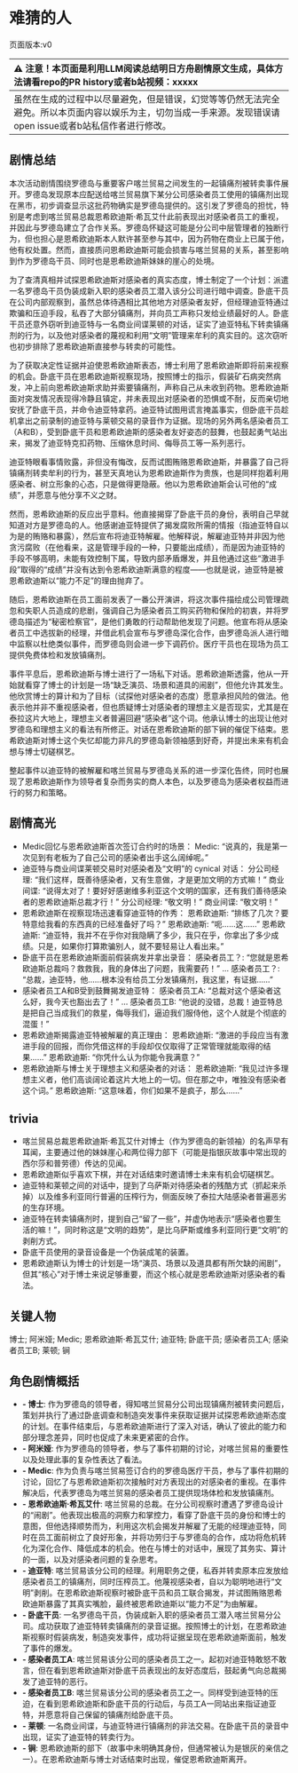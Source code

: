 # 难猜的人
页面版本:v0
 

| :warning: 注意！本页面是利用LLM阅读总结明日方舟剧情原文生成，具体方法请看repo的PR history或者b站视频：xxxxx           |
|:----------------------------|
| 虽然在生成的过程中以尽量避免，但是错误，幻觉等等仍然无法完全避免。所以本页面内容以娱乐为主，切勿当成一手来源。发现错误请open issue或者b站私信作者进行修改。|



## 剧情总结
本次活动剧情围绕罗德岛与重要客户喀兰贸易之间发生的一起镇痛剂被转卖事件展开。罗德岛发现原本应配送给喀兰贸易旗下某分公司感染者员工使用的镇痛剂出现在黑市，初步调查显示这批药物确实是罗德岛提供的。这引发了罗德岛的担忧，特别是考虑到喀兰贸易总裁恩希欧迪斯·希瓦艾什此前表现出对感染者员工的重视，并因此与罗德岛建立了合作关系。罗德岛怀疑这可能是分公司中层管理者的独断行为，但也担心是恩希欧迪斯本人默许甚至参与其中，因为药物在商业上已属于他，他有权处置。然而，直接质问恩希欧迪斯可能会损害与喀兰贸易的关系，甚至影响到作为罗德岛干员、同时也是恩希欧迪斯妹妹的崖心的处境。

为了查清真相并试探恩希欧迪斯对感染者的真实态度，博士制定了一个计划：派遣一名罗德岛干员伪装成新入职的感染者员工潜入该分公司进行暗中调查。卧底干员在公司内部观察到，虽然总体待遇相比其他地方对感染者友好，但经理迪亚特通过欺骗和压迫手段，私吞了大部分镇痛剂，并向员工声称只发给业绩最好的人。卧底干员还意外窃听到迪亚特与一名商业间谍莱顿的对话，证实了迪亚特私下转卖镇痛剂的行为，以及他对感染者的蔑视和利用“文明”管理来牟利的真实目的。这次窃听也初步排除了恩希欧迪斯直接参与转卖的可能性。

为了获取决定性证据并迫使恩希欧迪斯表态，博士利用了恩希欧迪斯即将前来视察的机会。卧底干员在恩希欧迪斯视察现场，按照博士的指示，假装矿石病突然病发，冲上前向恩希欧迪斯求助并索要镇痛剂，声称自己从未收到药物。恩希欧迪斯面对突发情况表现得冷静且镇定，并未表现出对感染者的恐惧或不耐，反而亲切地安抚了卧底干员，并命令迪亚特拿药。迪亚特试图用谎言掩盖事实，但卧底干员趁机拿出之前录制的迪亚特与莱顿交易的录音作为证据。现场的另外两名感染者员工（A和B），受到卧底干员和恩希欧迪斯的感染者友好姿态的鼓舞，也鼓起勇气站出来，揭发了迪亚特克扣药物、压缩休息时间、侮辱员工等一系列恶行。

迪亚特眼看事情败露，非但没有悔改，反而试图贿赂恩希欧迪斯，并暴露了自己将镇痛剂转卖牟利的行为，甚至天真地认为恩希欧迪斯作为贵族，也是同样抱着利用感染者、树立形象的心态，只是做得更隐蔽。他以为恩希欧迪斯会认可他的“成绩”，并愿意与他分享不义之财。

然而，恩希欧迪斯的反应出乎意料。他直接揭穿了卧底干员的身份，表明自己早就知道对方是罗德岛的人。他感谢迪亚特提供了揭发腐败所需的情报（指迪亚特自以为是的贿赂和暴露），然后宣布将迪亚特解雇。他解释说，解雇迪亚特并非因为他贪污腐败（在他看来，这是管理手段的一种，只要能出成绩），而是因为迪亚特的手段不够高明，未能有效控制下属，导致内部矛盾爆发，并且他通过这些“激进手段”取得的“成绩”并没有达到令恩希欧迪斯满意的程度——也就是说，迪亚特是被恩希欧迪斯以“能力不足”的理由抛弃了。

随后，恩希欧迪斯在员工面前发表了一番公开演讲，将这次事件描绘成公司管理疏忽和失职人员造成的悲剧，强调自己为感染者员工购买药物和保险的初衷，并将罗德岛描述为“秘密检察官”，是他们勇敢的行动帮助他发现了问题。他宣布将从感染者员工中选拔新的经理，并借此机会宣布与罗德岛深化合作，由罗德岛派人进行暗中监察以杜绝类似事件，而罗德岛则会进一步下调药价。医疗干员也在现场为员工提供免费体检和发放镇痛剂。

事件平息后，恩希欧迪斯与博士进行了一场私下对话。恩希欧迪斯透露，他从一开始就看穿了博士的计划是一场“缺乏演员、场景和道具的闹剧”，但他允许其发生。他欣赏博士的算计和为了目标（试探他对感染者的态度）愿意承担风险的做法。他表示他并非不重视感染者，但也质疑博士对感染者的理想主义是否现实，尤其是在泰拉这片大地上，理想主义者普遍回避“感染者”这个词。他承认博士的出现让他对罗德岛和理想主义的看法有所修正。对话在恩希欧迪斯的部下锏的催促下结束。恩希欧迪斯对博士这个失忆却能力非凡的罗德岛新领袖感到好奇，并提出未来有机会想与博士切磋棋艺。

整起事件以迪亚特的被解雇和喀兰贸易与罗德岛关系的进一步深化告终，同时也展现了恩希欧迪斯作为领导者复杂而务实的商人本色，以及罗德岛为感染者权益而进行的努力和策略。
## 剧情高光
- Medic回忆与恩希欧迪斯首次签订合约时的场景：
Medic: “说真的，我是第一次见到有老板为了自己公司的感染者出手这么阔绰呢。”
- 迪亚特与商业间谍莱顿交易时对感染者及“文明”的 cynical 对话：
分公司经理: “我们这样，既善待感染者，又有生意做，才是更加文明的方式嘛！”
商业间谍: “说得太对了！要好好感谢维多利亚这个文明的国家，还有我们善待感染者的恩希欧迪斯总裁才行！”
分公司经理: “敬文明！”
商业间谍: “敬文明！”
- 恩希欧迪斯在视察现场迅速看穿迪亚特的作秀：
恩希欧迪斯: “排练了几次？要特意给我看的东西真的已经准备好了吗？”
恩希欧迪斯: “呃......这......”
恩希欧迪斯: “迪亚特，我并不在乎你对我隐瞒了多少，我只在乎，你拿出了多少成绩。只是，如果你打算欺骗别人，就不要轻易让人看出来。”
- 卧底干员在恩希欧迪斯面前假装病发并拿出录音：
感染者员工？: “您就是恩希欧迪斯总裁吗？救救我，我的身体出了问题，我需要药！”
...
感染者员工？: “总裁，迪亚特，他......根本没有给员工分发镇痛剂，我这里，有证据......”
- 感染者员工A和B受到鼓舞揭发迪亚特：
感染者员工A: “总裁对这个感染者这么好，我今天也豁出去了！”
...
感染者员工B: “他说的没错，总裁！迪亚特总是把自己当成我们的救星，侮辱我们，逼迫我们服侍他，这个人就是个彻底的混蛋！”
- 恩希欧迪斯揭露迪亚特被解雇的真正理由：
恩希欧迪斯: “激进的手段应当有激进手段的回报，而你凭借这样的手段却仅仅取得了正常管理就能取得的结果......”
恩希欧迪斯: “你凭什么认为你能令我满意？”
- 恩希欧迪斯与博士关于理想主义和感染者的对话：
恩希欧迪斯: “我见过许多理想主义者，他们高谈阔论着这片大地上的一切。但在那之中，唯独没有感染者这个词。”
恩希欧迪斯: “这意味着，你们如果不是疯子，那么......”
## trivia
- 喀兰贸易总裁恩希欧迪斯·希瓦艾什对博士（作为罗德岛的新领袖）的名声早有耳闻，主要通过他的妹妹崖心和两位得力部下（可能是指银灰故事中常出现的西尔莎和普劳德）传达的见闻。
- 恩希欧迪斯似乎喜欢下棋，并在对话结束时邀请博士未来有机会切磋棋艺。
- 迪亚特和莱顿之间的对话中，提到了乌萨斯对待感染者的残酷方式（抓起来杀掉）以及维多利亚同行普遍的压榨行为，侧面反映了泰拉大陆感染者普遍恶劣的生存环境。
- 迪亚特在转卖镇痛剂时，提到自己“留了一些”，并虚伪地表示“感染者也要生活的嘛！”，同时称这是“文明的趋势”，是比乌萨斯或维多利亚同行更“文明”的剥削方式。
- 卧底干员使用的录音设备是一个伪装成笔的装置。
- 恩希欧迪斯认为博士的计划是一场“演员、场景以及道具都有所欠缺的闹剧”，但其“核心”对于博士来说足够重要，而这个核心就是恩希欧迪斯对感染者的看法。
## 关键人物
博士; 阿米娅; Medic; 恩希欧迪斯·希瓦艾什; 迪亚特; 卧底干员; 感染者员工A; 感染者员工B; 莱顿; 锏
## 角色剧情概括
-   **- 博士**: 作为罗德岛的领导者，得知喀兰贸易分公司出现镇痛剂被转卖问题后，策划并执行了通过卧底调查和制造突发事件来获取证据并试探恩希欧迪斯态度的计划。在事件结束后，与恩希欧迪斯进行了深入对话，确认了彼此的能力和部分理念差异，同时也促成了未来更紧密的合作。
-   **- 阿米娅**: 作为罗德岛的领导者，参与了事件初期的讨论，对喀兰贸易的重要性以及处理此事的复杂性表达了看法。
-   **- Medic**: 作为负责与喀兰贸易签订合约的罗德岛医疗干员，参与了事件初期的讨论，回忆了与恩希欧迪斯初次接触时对方表现出的对感染者的重视。在事件解决后，代表罗德岛为喀兰贸易的感染者员工提供现场体检和发放镇痛剂。
-   **- 恩希欧迪斯·希瓦艾什**: 喀兰贸易的总裁。在分公司视察时遭遇了罗德岛设计的“闹剧”。他表现出极高的洞察力和掌控力，看穿了卧底干员的身份和博士的意图，但他选择顺势而为，利用这次机会揭发并解雇了无能的经理迪亚特，同时在员工面前树立了良好形象，并将功劳归于与罗德岛的合作，成功将危机转化为深化合作、降低成本的机会。他在与博士的对话中，展现了其务实、算计的一面，以及对感染者问题的复杂思考。
-   **- 迪亚特**: 喀兰贸易该分公司的经理。利用职务之便，私吞并转卖原本应发放给感染者员工的镇痛剂，同时压榨员工。他蔑视感染者，自以为聪明地进行“文明”剥削。在恩希欧迪斯视察时被卧底干员和员工联合揭发，并试图贿赂恩希欧迪斯暴露了其真实嘴脸，最终被恩希欧迪斯以“能力不足”为由解雇。
-   **- 卧底干员**: 一名罗德岛干员，伪装成新入职的感染者员工潜入喀兰贸易分公司。成功获取了迪亚特转卖镇痛剂的录音证据。按照博士的计划，在恩希欧迪斯视察时假装病发，制造突发事件，成功将证据呈现在恩希欧迪斯面前，触发了事件的爆发。
-   **- 感染者员工A**: 喀兰贸易该分公司的感染者员工之一。起初对迪亚特敢怒不敢言，但在看到恩希欧迪斯对卧底干员表现出的友好态度后，鼓起勇气向总裁揭发了迪亚特的恶行。
-   **- 感染者员工B**: 喀兰贸易该分公司的感染者员工之一。同样受到迪亚特的压迫，在看到恩希欧迪斯和卧底干员的行动后，与员工A一同站出来指证迪亚特，并愿意将自己保留的镇痛剂给卧底干员。
-   **- 莱顿**: 一名商业间谍，与迪亚特进行镇痛剂的非法交易。在卧底干员的录音中出现，证实了迪亚特的转卖行为。
-   **- 锏**: 恩希欧迪斯的部下（故事中未明确其身份，但通常被认为是银灰的亲信之一）。在恩希欧迪斯与博士对话结束时出现，催促恩希欧迪斯离开。